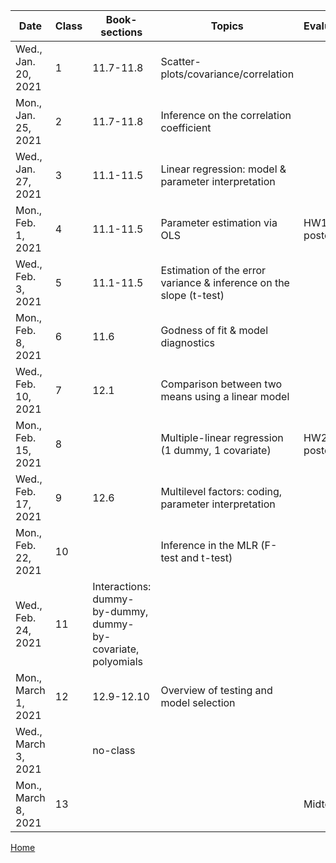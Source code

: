 
| Date	| Class | Book-sections |	Topics	| Evaluation |
|-------|-------|---------------|---------|------------|
| Wed., Jan. 20, 2021	| 1 |	11.7-11.8	| Scatter-plots/covariance/correlation | |	
| Mon., Jan. 25, 2021| 	2|11.7-11.8|	Inference on the correlation coefficient| |
| Wed., Jan. 27, 2021	   |  3	           |11.1-11.5 |Linear regression: model & parameter interpretation||	
| Mon., Feb. 1, 2021  |  4		       |11.1-11.5|   Parameter estimation via OLS	|HW1-posted|	
| Wed., Feb. 3, 2021  | 	5| 11.1-11.5|	Estimation of the error variance & inference on the slope (t-test) | |
| Mon., Feb. 8, 2021	   | 	6|	11.6|	Godness of fit & model diagnostics|	 |
| Wed., Feb. 10, 2021  | 7	|12.1|	Comparison between two means using a linear model	| |
| Mon., Feb. 15, 2021	   | 	8	|	|Multiple-linear regression (1 dummy, 1 covariate)	|HW2-posted|
| Wed., Feb. 17, 2021   | 	9	|12.6	|Multilevel factors: coding, parameter interpretation	| |
| Mon., Feb. 22, 2021	   | 	10	| | Inference in the MLR (F-test and t-test)|	  |
| Wed., Feb. 24, 2021  | 	11	|	Interactions: dummy-by-dummy, dummy-by-covariate, polyomials | |	
| Mon., March 1, 2021	   | 12	|12.9-12.10	| Overview of testing and model selection | |	
| Wed., March 3, 2021	   | | no-class	|  | |	
| Mon., March 8, 2021  | 	13	|	| | Midterm |	


[Home](https://github.com/gdlc/EPI809)
